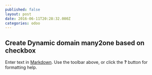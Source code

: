 ```yaml
---
published: false
layout: post
date: 2016-06-11T20:28:32.000Z
categories: odoo
---
```

## Create Dynamic domain many2one based on checkbox

Enter text in [Markdown](http://daringfireball.net/projects/markdown/). Use the toolbar above, or click the **?** button for formatting help.
